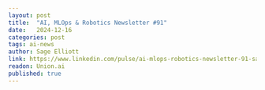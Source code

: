 ```yaml
---
layout: post
title:  "AI, MLOps & Robotics Newsletter #91"
date:   2024-12-16
categories: post
tags: ai-news
author: Sage Elliott
link: https://www.linkedin.com/pulse/ai-mlops-robotics-newsletter-91-sage-elliott-lhbgc/
readon: Union.ai
published: true
---
```


